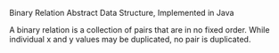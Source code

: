 Binary Relation Abstract Data Structure, Implemented in Java

A binary relation is a collection of pairs that are in no fixed order.
While individual x and y values may be duplicated, no pair is duplicated. 
